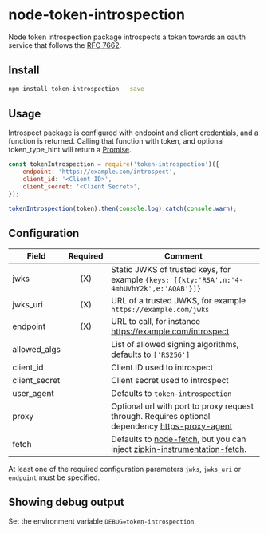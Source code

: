 # node-token-introspection

Node token introspection package introspects a token towards an oauth service that follows the [RFC 7662](https://tools.ietf.org/html/rfc7662).

## Install

```bash
npm install token-introspection --save
```

## Usage

Introspect package is configured with endpoint and client credentials, and a function is returned.
Calling that function with token, and optional token_type_hint will return a
[Promise](https://developer.mozilla.org/en-US/docs/Web/JavaScript/Reference/Global_Objects/Promise).

```javascript
const tokenIntrospection = require('token-introspection')({
    endpoint: 'https://example.com/introspect',
    client_id: '<Client ID>',
    client_secret: '<Client Secret>',
});

tokenIntrospection(token).then(console.log).catch(console.warn);
```

## Configuration

| Field         | Required | Comment |
| ------------- | :------: | ------- |
| jwks          | (X)      | Static JWKS of trusted keys, for example `{keys: [{kty:'RSA',n:'4-4mhUVhY2k',e:'AQAB'}]}` |
| jwks_uri      | (X)      | URL of a trusted JWKS, for example `https://example.com/jwks` |
| endpoint      | (X)      | URL to call, for instance https://example.com/introspect |
| allowed_algs  |          | List of allowed signing algorithms, defaults to `['RS256']` | 
| client_id     |          | Client ID used to introspect |
| client_secret |          | Client secret used to introspect |
| user_agent    |          | Defaults to `token-introspection` |
| proxy         |          | Optional url with port to proxy request through. Requires optional dependency [https-proxy-agent](https://www.npmjs.com/package/https-proxy-agent) |
| fetch         |          | Defaults to [node-fetch](https://github.com/bitinn/node-fetch), but you can inject [zipkin-instrumentation-fetch](https://www.npmjs.com/package/zipkin-instrumentation-fetch). |

At least one of the required configuration parameters `jwks`, `jwks_uri` or `endpoint` must be specified.

## Showing debug output

Set the environment variable `DEBUG=token-introspection`.
